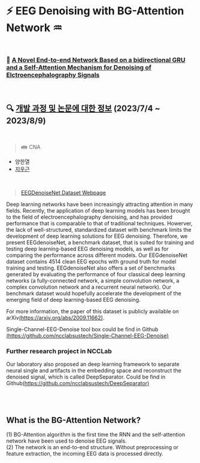 # ⚡ EEG Denoising with BG-Attention Network :aquarius:

<br>

### :page_with_curl: [A Novel End-to-end Network Based on a bidirectional GRU and a Self-Attention Mechanism for Denoising of Elctroencephalography Signals](https://www.sciencedirect.com/science/article/abs/pii/S0306452222005073)

<br>

## :mag: [개발 과정 및 논문에 대한 정보](https://github.com/UGeunJi/AI_Papers-and-Mathematics/tree/main/Papers/A%20Novel%20End-to-end%20Network%20Based%20on%20a%20bidirectional%20GRU%20and%20a%20Self-Attention%20Mechanism%20for%20Denoising%20of%20Electroencephalography%20Signals) (2023/7/4 ~ 2023/8/9)

<br>

> :family: CNA
- 양한열
- [지우근](https://github.com/UGeunJi)

<br>

> [EEGDenoiseNet Dataset Webpage](https://github.com/ncclabsustech/EEGdenoiseNet)

Deep learning networks have been increasingly attracting attention in many fields. Recently, the application of deep learning models has been brought to the field of electroencephalography denoising, and has provided performance that is comparable to that of traditional techniques. Howerver, the lack of well-structured, standardized dataset with benchmark limits the development of deep learning solutions for EEG denoising. Therefore, we present EEGdenoiseNet, a benchmark dataset, that is suited for training and testing deep learning-based EEG denoising models, as well as for comparing the performance across different models. Our EEGdenoiseNet dataset contains 4514 clean EEG epochs with ground truth for model training and testing. EEGdenoiseNet also offers a set of benchmarks generated by evaluating the performance of four classical deep learning networks (a fully-connected network, a simple convolution network, a complex convolution network and a recurrent neural network). Our benchmark dataset would hopefully accelerate the development of the emerging field of deep learning-based EEG denoising.

For more information, the paper of this dataset is publicly available on arXiv[(https://arxiv.org/abs/2009.11662)](https://arxiv.org/abs/2009.11662).

Single-Channel-EEG-Denoise tool box could be find in Github [(https://github.com/ncclabsustech/Single-Channel-EEG-Denoise)](https://github.com/ncclabsustech/Single-Channel-EEG-Denoise)

### Further research project in NCCLab

Our laboratory also proposed an deep learning framework to separate neural single and artifacts in the embedding space and reconstruct the denoised signal, which is called DeepSeparator. Could be find in Github[(https://github.com/ncclabsustech/DeepSeparator)](https://github.com/ncclabsustech/DeepSeparator)

<br>
<br>

## What is the BG-Attention Network?

(1) BG-Attention algorithm is the first time the RNN and the self-attention network have been used to denoise EEG signals. <br>
(2) The network is an end-to-end structure. Without preprocessing or feature extraction, the incoming EEG data is processed directly.
